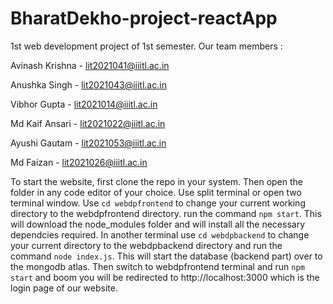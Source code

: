 # BharatDekho-project-reactApp
1st web development project of 1st semester.
Our team members :

Avinash Krishna - lit2021041@iiitl.ac.in

Anushka Singh - lit2021043@iiitl.ac.in

Vibhor Gupta - lit2021014@iiitl.ac.in

Md Kaif Ansari - lit2021022@iiitl.ac.in

Ayushi Gautam - lit2021053@iiitl.ac.in

Md Faizan - lit2021026@iiitl.ac.in


To start the website, first clone the repo in your system.
Then open the folder in any code editor of your choice.
Use split terminal or open two terminal window.
Use `cd webdpfrontend` to change your current working directory to the webdpfrontend directory.
run the command `npm start`. This will download the node_modules folder and will install all the necessary dependcies required.
In another terminal use  `cd webdpbackend` to change your current directory to the webdpbackend directory 
and run the command `node index.js`. This will start the database (backend part)  over to the mongodb atlas.
Then switch to webdpfrontend terminal and run `npm start` and boom you will be redirected to http://localhost:3000 which is the login page of our website.
